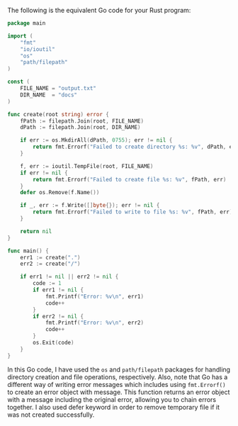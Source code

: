 The following is the equivalent Go code for your Rust program:

```go
package main

import (
	"fmt"
	"io/ioutil"
	"os"
	"path/filepath"
)

const (
	FILE_NAME = "output.txt"
	DIR_NAME  = "docs"
)

func create(root string) error {
	fPath := filepath.Join(root, FILE_NAME)
	dPath := filepath.Join(root, DIR_NAME)

	if err := os.MkdirAll(dPath, 0755); err != nil {
		return fmt.Errorf("Failed to create directory %s: %v", dPath, err)
	}

	f, err := ioutil.TempFile(root, FILE_NAME)
	if err != nil {
		return fmt.Errorf("Failed to create file %s: %v", fPath, err)
	}
	defer os.Remove(f.Name())

	if _, err := f.Write([]byte{}); err != nil {
		return fmt.Errorf("Failed to write to file %s: %v", fPath, err)
	}

	return nil
}

func main() {
	err1 := create(".")
	err2 := create("/")

	if err1 != nil || err2 != nil {
		code := 1
		if err1 != nil {
			fmt.Printf("Error: %v\n", err1)
			code++
		}
		if err2 != nil {
			fmt.Printf("Error: %v\n", err2)
			code++
		}
		os.Exit(code)
	}
}

```

In this Go code, I have used the `os` and `path/filepath` packages for handling directory creation and file operations, respectively. Also, note that Go has a different way of writing error messages which includes using `fmt.Errorf()` to create an error object with message. This function returns an error object with a message including the original error, allowing you to chain errors together. I also used defer keyword in order to remove temporary file if it was not created successfully.
